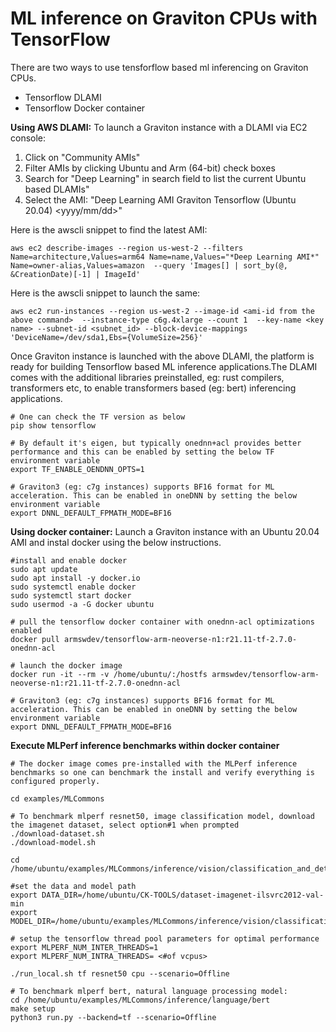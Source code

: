 # ML inference on Graviton CPUs with TensorFlow

There are two ways to use tensforflow based ml inferencing on Graviton CPUs.
- Tensorflow DLAMI
- Tensorflow Docker container

**Using AWS DLAMI:**
To launch a Graviton instance with a DLAMI via EC2 console:

1. Click on "Community AMIs"
2. Filter AMIs by clicking Ubuntu and Arm (64-bit) check boxes
3. Search for "Deep Learning" in search field to list the current Ubuntu based DLAMIs"
4. Select the AMI: "Deep Learning AMI Graviton Tensorflow <version>(Ubuntu 20.04) <yyyy/mm/dd>"

Here is the awscli snippet to find the latest AMI:
```
aws ec2 describe-images --region us-west-2 --filters  Name=architecture,Values=arm64 Name=name,Values="*Deep Learning AMI*" Name=owner-alias,Values=amazon  --query 'Images[] | sort_by(@, &CreationDate)[-1] | ImageId'
```

Here is the awscli snippet to launch the same:
```
aws ec2 run-instances --region us-west-2 --image-id <ami-id from the above command>  --instance-type c6g.4xlarge --count 1  --key-name <key name> --subnet-id <subnet_id> --block-device-mappings 'DeviceName=/dev/sda1,Ebs={VolumeSize=256}'
```

Once Graviton instance is launched with the above DLAMI, the platform is ready for building Tensorflow based ML inference applications.The DLAMI comes with the additional libraries preinstalled, eg: rust compilers, transformers etc, to enable transformers based (eg: bert) inferencing applications.
```
# One can check the TF version as below
pip show tensorflow

# By default it's eigen, but typically onednn+acl provides better performance and this can be enabled by setting the below TF environment variable
export TF_ENABLE_OENDNN_OPTS=1

# Graviton3 (eg: c7g instances) supports BF16 format for ML acceleration. This can be enabled in oneDNN by setting the below environment variable
export DNNL_DEFAULT_FPMATH_MODE=BF16
```

**Using docker container:**
Launch a Graviton instance with an Ubuntu 20.04 AMI and instal docker using the below instructions.
```
#install and enable docker
sudo apt update
sudo apt install -y docker.io
sudo systemctl enable docker
sudo systemctl start docker
sudo usermod -a -G docker ubuntu

# pull the tensorflow docker container with onednn-acl optimizations enabled
docker pull armswdev/tensorflow-arm-neoverse-n1:r21.11-tf-2.7.0-onednn-acl

# launch the docker image
docker run -it --rm -v /home/ubuntu/:/hostfs armswdev/tensorflow-arm-neoverse-n1:r21.11-tf-2.7.0-onednn-acl

# Graviton3 (eg: c7g instances) supports BF16 format for ML acceleration. This can be enabled in oneDNN by setting the below environment variable
export DNNL_DEFAULT_FPMATH_MODE=BF16
```

**Execute MLPerf inference benchmarks within docker container**
```
# The docker image comes pre-installed with the MLPerf inference benchmarks so one can benchmark the install and verify everything is configured properly.

cd examples/MLCommons

# To benchmark mlperf resnet50, image classification model, download the imagenet dataset, select option#1 when prompted
./download-dataset.sh
./download-model.sh

cd /home/ubuntu/examples/MLCommons/inference/vision/classification_and_detection

#set the data and model path
export DATA_DIR=/home/ubuntu/CK-TOOLS/dataset-imagenet-ilsvrc2012-val-min
export MODEL_DIR=/home/ubuntu/examples/MLCommons/inference/vision/classification_and_detection

# setup the tensorflow thread pool parameters for optimal performance
export MLPERF_NUM_INTER_THREADS=1
export MLPERF_NUM_INTRA_THREADS= <#of vcpus>

./run_local.sh tf resnet50 cpu --scenario=Offline

# To benchmark mlperf bert, natural language processing model:
cd /home/ubuntu/examples/MLCommons/inference/language/bert
make setup
python3 run.py --backend=tf --scenario=Offline
```
